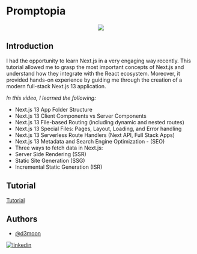 # Promptopia
<p  align="center"><img src="https://media.tenor.com/uCtxPlIEJeUAAAAC/black-mirror.gif"/></p>

## Introduction
I had the opportunity to learn Next.js in a very engaging way recently. This tutorial allowed me to grasp the most important concepts of Next.js and understand how they integrate with the React ecosystem. Moreover, it provided hands-on experience by guiding me through the creation of a modern full-stack Next.js 13 application.

*In this video, I learned the following:*

- Next.js 13 App Folder Structure
- Next.js 13 Client Components vs Server Components
- Next.js 13 File-based Routing (including dynamic and nested routes)
- Next.js 13 Special Files: Pages, Layout, Loading, and Error handling
- Next.js 13 Serverless Route Handlers (Next API, Full Stack Apps)
- Next.js 13 Metadata and Search Engine Optimization - (SEO)
- Three ways to fetch data in Next.js:
- Server Side Rendering (SSR)
- Static Site Generation (SSG)
- Incremental Static Generation (ISR)
 
 ## Tutorial

[Tutorial](https://www.youtube.com/watch?v=wm5gMKuwSYk&t=11269s)

## Authors

- [@d3moon](https://www.github.com/d3moon)

[![linkedin](https://img.shields.io/badge/linkedin-0A66C2?style=for-the-badge&logo=linkedin&logoColor=white)](https://www.linkedin.com/in/d3moon)
